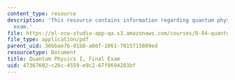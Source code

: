 ```yaml
---
content_type: resource
description: 'This resource contains information regarding quantum physics: Final
  exam.'
file: https://ol-ocw-studio-app-qa.s3.amazonaws.com/courses/8-04-quantum-physics-i-spring-2016/47367602c26c4559e9c267f8694203bf_MIT8_04S16_FinalTest_2015.pdf
file_type: application/pdf
parent_uid: 36bbae76-d1b8-a66f-1061-7015715889ed
resourcetype: Document
title: Quantum Physics I, Final Exam
uid: 47367602-c26c-4559-e9c2-67f8694203bf
---
```

